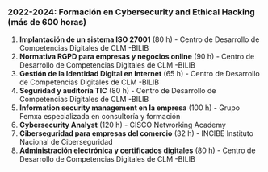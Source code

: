 ### 2022-2024: Formación en Cybersecurity and Ethical Hacking (más de 600 horas)

1. **Implantación de un sistema ISO 27001** (80 h) - Centro de Desarrollo de Competencias Digitales de CLM -BILIB
2. **Normativa RGPD para empresas y negocios online** (90 h) - Centro de Desarrollo de Competencias Digitales de CLM -BILIB
3. **Gestión de la Identidad Digital en Internet** (65 h) - Centro de Desarrollo de Competencias Digitales de CLM -BILIB
4. **Seguridad y auditoría TIC** (80 h) - Centro de Desarrollo de Competencias Digitales de CLM -BILIB
5. **Information security management en la empresa** (100 h) - Grupo Femxa especializada en consultoría y formación
6. **Cybersecurity Analyst** (120 h) - CISCO Networking Academy
7. **Ciberseguridad para empresas del comercio** (32 h) - INCIBE Instituto Nacional de Ciberseguridad
8. **Administración electrónica y certificados digitales** (80 h) - Centro de Desarrollo de Competencias Digitales de CLM -BILIB
